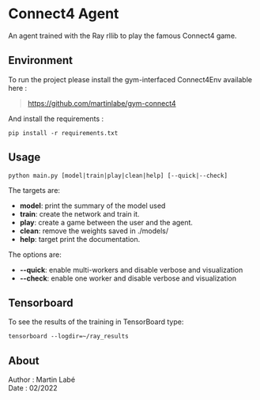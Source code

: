 # Connect4 Agent

An agent trained with the Ray rllib to play the famous Connect4 game.

## Environment

To run the project please install the gym-interfaced Connect4Env available 
here :
> https://github.com/martinlabe/gym-connect4

And install the requirements :
```
pip install -r requirements.txt
```
## Usage
```
python main.py [model|train|play|clean|help] [--quick|--check]
```

The targets are:
 - __model__: print the summary of the model used
 - __train__: create the network and train it.
 - __play__: create a game between the user and the agent.
 - __clean__: remove the weights saved in ./models/
 - __help__: target print the documentation.

The options are:
 - __--quick__: enable multi-workers and disable verbose and visualization
 - __--check__: enable one worker and disable verbose and visualization

## Tensorboard

To see the results of the training in TensorBoard type:
```
tensorboard --logdir=~/ray_results
```

## About

Author : Martin Labé \
Date : 02/2022